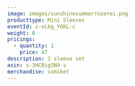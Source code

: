 ```yaml
---
image: images/sunshinesummerrozerei.png
producttype: Mini Sleeves
eventId: c-vLkg_Y6KL-c
weight: 0
pricings:
  - quantity: 1
    price: 47
description: 2 sleeve set
asin: s-3HCBig3N9-s
merchandise: comiket
---
```

